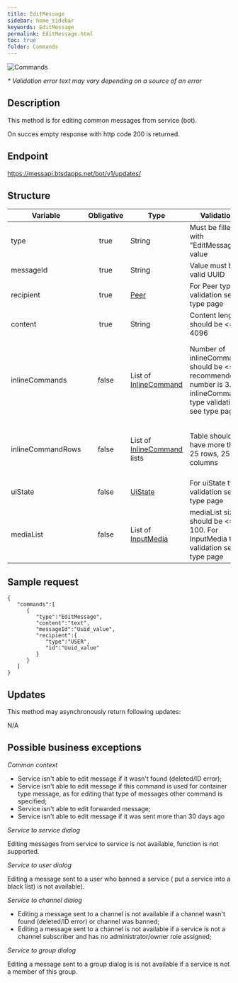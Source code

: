 ```yaml
---
title: EditMessage
sidebar: home_sidebar
keywords: EditMessage
permalink: EditMessage.html
toc: true
folder: Commands
---
```


![Commands](images/EditMessage.png "BotCommandEditMessage")
<p>
<i>* Validation error text may vary depending on a source of an error</i>
</p>

## Description

<p> This method is for editing common messages from service (bot). 
</p>
<p> On succes empty response with http code 200 is returned.
</p>

## Endpoint

https://messapi.btsdapps.net/bot/v1/updates/

## Structure
 
| Variable  | Obligative  | Type| Validation| Description
|---|:---:|---|---|---|
| type | true | String | Must be filled with "EditMessage" value |Type of request "EditMessage" |
| messageId | true |  String |Value must be a valid UUID  | Backend ID of a message to edit  |
| recipient  | true |  [Peer](https://btsdigital.github.io/bot-api-contract/peer.html) | For Peer type validation see type page| Peer message to edit was sent to |
| content| true |  String |Content length should be <= 4096  | Text of a message to replace original  |
| inlineCommands  | false | List of [InlineCommand](https://btsdigital.github.io/bot-api-contract/inlinecommand.html)  | Number of inlineCommands should be <= 8, recommended number is 3. For inlineCommand type validation see type page | List of InlineCommands   (list of buttons that will be displayed on Messenger UI inside the message). Currently this is deprecated, use inlineCommandRows
| inlineCommandRows  | false |List of [InlineCommand](https://btsdigital.github.io/bot-api-contract/inlinecommand.html) lists | Table should not have more than 25 rows, 25 columns|List containing lists of InlineCommands (Table of buttons that will be displayed on Messenger UI inside the message)|
| uiState  | false | [UiState](https://btsdigital.github.io/bot-api-contract/uistate.html) |For uiState type validation see type page |Bot Ui State buttons |
| mediaList  | false | List of [InputMedia](https://btsdigital.github.io/bot-api-contract/inputmedia.html)  |mediaList size should be <= 100. For InputMedia type validation see type page  |List of InputMedia. Media content to replace original |

## Sample request

```
{  
   "commands":[  
      {  
         "type":"EditMessage",
         "content":"text",
         "messageId":"Uuid_value",
         "recipient":{  
            "type":"USER",
            "id":"Uuid_value"
         }
      }
   ]
}
```

## Updates

<p>This method may asynchronously return following updates:
</p>

N/A

## Possible business exceptions

<i>Common context </i>
<p>
<ul>
    <li>Service isn't able to edit message if it wasn't found (deleted/ID error);</li>
    <li>Service isn't able to edit message if this command is used for container type message, as for editing that type of messages  other command is specified;</li>
    <li>Service isn't able to edit forwarded message;</li>
    <li> Service isn't able to edit message if it was sent more than 30 days ago  </li>
</ul>
</p>
<i>Service to service dialog
</i>
<p>Editing messages from service to service is not available, function is not supported.
</p>
<i>Service to user dialog
</i>
<p>
Editing a message sent to a user who banned a service ( put a service into a black list) is not available).
</p>
<i>Service to channel dialog
</i>
<p>
<ul>
  <li> Editing a message sent to a channel is not available if a channel wasn't found (deleted/ID error) or channel was banned;
  </li>
  <li>Editing a message sent to a channel is not available if a service is not a channel subscriber and has no administrator/owner role assigned;
  </li>
</ul>
</p>
<i>Service to group dialog
</i>
<p>
Editing a message sent to a group dialog is is not available if a service is not a member of this group.
</p>

